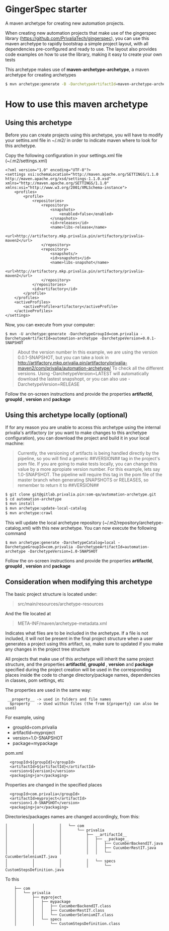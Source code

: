 GingerSpec starter
=============================

A maven archetype for creating new automation projects.

When creating new automation projects that make use of the gingerspec library (https://github.com/PrivaliaTech/gingerspec), you can use this maven archetype to rapidly bootstrap a simple project layout, with all dependencies pre-configured and ready to use. The layout also provides code examples on how to use the library, making it easy to create your own tests

This archetype makes use of **maven-archetype-archetype**, a maven archetype for creating archetypes
``` bash
$ mvn archetype:generate -B -DarchetypeArtifactId=maven-archetype-archetype -DgroupId=com.github.privaliatech -DartifactId=gingerspec-starter -Dpackage=package
```

# How to use this maven archetype

## Using this archetype

Before you can create projects using this archetype, you will have to modify your settins.xml file in ~/.m2/ in order to indicate maven where to look for this archetype. 

Copy the following configuration in your settings.xml file (~/.m2/settings.xml)

    <?xml version="1.0" encoding="UTF-8"?>
    <settings xsi:schemaLocation="http://maven.apache.org/SETTINGS/1.1.0 http://maven.apache.org/xsd/settings-1.1.0.xsd" xmlns="http://maven.apache.org/SETTINGS/1.1.0" xmlns:xsi="http://www.w3.org/2001/XMLSchema-instance">
        <profiles>
            <profile>
                <repositories>
                    <repository>
                        <snapshots>
                            <enabled>false</enabled>
                        </snapshots>
                        <id>releases</id>
                        <name>libs-release</name>
                        <url>http://artifactory.mkp.privalia.pin/artifactory/privalia-maven2</url>
                    </repository>
                    <repository>
                        <snapshots/>
                        <id>snapshots</id>
                        <name>libs-snapshot</name>
                        <url>http://artifactory.mkp.privalia.pin/artifactory/privalia-maven2</url>
                    </repository>
                </repositories>
                <id>artifactory</id>
            </profile>
        </profiles>
        <activeProfiles>
            <activeProfile>artifactory</activeProfile>
        </activeProfiles>
    </settings>



Now, you can execute from your computer:

    $ mvn -U archetype:generate -DarchetypeGroupId=com.privalia -DarchetypeArtifactId=automation-archetype -DarchetypeVersion=0.0.1-SNAPSHOT


> About the version number
> In this example, we are using the version 0.0.1-SNAPSHOT, but you can take a look in
> http://artifactory.mkp.privalia.pin/artifactory/privalia-maven2/com/privalia/automation-archetype/
> To check all the different versions. Using -DarchetypeVersion=LATEST will automatically download the lastest snapshopt, or you can also use -DarchetypeVersion=RELEASE


Follow the on-screen instructions and provide the properties **artifactId**, **groupId** , **version** and  **package**


## Using this archetype locally (optional)

If for any reason you are unable to access this archetype using the internal privalia's artifactory (or you want to make changes to this archetype configuration), you can download the project and build it in your local machine:

> Currently, the versioning of artifacts is being handled directly
> by the pipeline, so you will find a generic <version>##VERSION##</version> tag
> in the project's pom file. If you are going to make tests locally, you can change
> this value by a more apropiate version number. For this example, lets say 1.0-SNAPSHOT.
> The pipeline will require this tag in the pom file of the master branch when generating
> SNAPSHOTS or RELEASES, so remember to return it to ##VERSION##

``` bash
$ git clone git@gitlab.privalia.pin:som-qa/automation-archetype.git
$ cd automation-archetype
$ mvn install
$ mvn archetype:update-local-catalog
$ mvn archetype:crawl
```
This will update the local archetype repository (~/.m2/repository/archetype-catalog.xml) with this new archetype. You can now execute the following command

    $ mvn archetype:generate -DarchetypeCatalog=local -DarchetypeGroupId=com.privalia -DarchetypeArtifactId=automation-archetype -DarchetypeVersion=1.0-SNAPSHOT

Follow the on-screen instructions and provide the properties **artifactId**, **groupId** , **version** and  **package**


## Consideration when modifying this archetype

The basic project structure is located under:

> src/main/resources/archetype-resources

And the file located at 

> META-INF/maven/archetype-metadata.xml

Indicates what files are to be included in the archetype. If a file is not included, it will not be present in the final project structure when a user generates a project using this artifact, so, make sure to updated if you make any changes in the project tree structure

All projects that make use of this archetype will inherit the same project structure, and the properties 
**artifactId**, **groupId** , **version** and  **package** specified during the project creation will be used in the corresponding places inside the code to change directory/package names, dependencies in classes, pom settings, etc

The properties are used in the same way:
   

     __property__ -> used in folders and file names
      $property   -> Used within files (the from ${property} can also be used)


For example, using 

 - groupId=com.privalia 
 - artifactId=myproject  
 - version=1.0-SNAPSHOT
 - package=mypackage

pom.xml

      <groupId>${groupId}</groupId>
      <artifactId>${artifactId}</artifactId>
      <version>${version}</version>
      <packaging>jar</packaging>

  
Properties are changed in the specified places

      <groupId>com.privalia</groupId>
      <artifactId>myproject</artifactId>
      <version>1.0-SNAPSHOT</version>
      <packaging>jar</packaging>


Directories/packages names are changed accordingly, from this:

    │           │           │   └── com
    │           │           │       └── privalia
    │           │           │           ├── __artifactId__
    │           │           │           │   ├── __package__
    │           │           │           │   │   ├── CucumberBackendIT.java
    │           │           │           │   │   ├── CucumberRestIT.java
    │           │           │           │   │   └── CucumberSeleniumIT.java
    │           │           │           │   └── specs
    │           │           │           │       └── CustomStepsDefinition.java

To this

        ├── com
        │   └── privalia
        │       ├── myproject
        │       │   ├── mypackage
        │       │   │   ├── CucumberBackendIT.class
        │       │   │   ├── CucumberRestIT.class
        │       │   │   └── CucumberSeleniumIT.class
        │       │   └── specs
        │       │       └── CustomStepsDefinition.class

 
